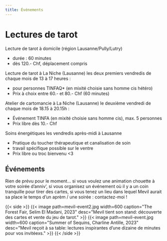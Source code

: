 ```yaml
---
title: Événements
---
```

# Lectures de tarot

Lecture de tarot à domicile (région Lausanne/Pully/Lutry)

- durée : 60 minutes
- dès 120.- Chf, déplacement compris

Lecture de tarot à La Niche (Lausanne)
les deux premiers vendredis de chaque mois de 13 à 17 heures :

- pour personnes TINFAQ* (en mixité choisie sans homme cis hétéro)
- Prix à choix entre 60.- et 80.- Chf (60 minutes)

Atelier de cartomancie à La Niche (Lausanne)
le deuxième vendredi de chaque mois de 18.15 à 20.15h :

- Événement TINFA (en mixité choisie sans homme cis), max. 5 personnes
- Prix libre dès 10.- Chf

Soins énergétiques les vendredis après-midi à Lausanne

- Pratique du toucher thérapeutique et canalisation de soin
- travail spécifique possible sur le ventre
- Prix libre ou troc bienvenu <3

## Événements

Rien de prévu pour le moment… si vous voulez une animation chouette à votre soirée d’anniv’, si vous organisez un événement où il y a un coin tranquille pour tirer des cartes, si vous tenez un lieu dans lequel Mevil aurait sa place le temps d’un aprèm / une soirée : contactez-moi ! 

{{< side >}}
  {{< image path=mevil-event2.jpg width=600 caption="The Forest Fair, Selim El Madani, 2023" desc="Mevil tient son stand: découverte des cartes et vente du jeu de tarot." >}}
  {{< image path=mevil-event.jpg width=600 caption="Summer of Sequins, Charline Antille, 2023" desc="Mevil reçoit à sa table: lectures inspirantes d’une dizaine de minutes pour vos invitéexs." >}}
{{< /side >}}